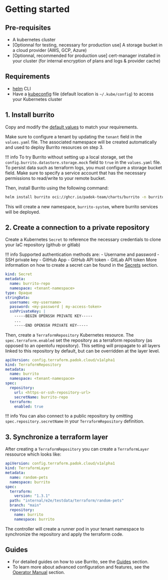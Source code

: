 # Getting started

## Pre-requisites

- A kubernetes cluster
- [Optionnal for testing, necessary for production use] A storage bucket in a cloud provider (AWS, GCP, Azure)
- [Optionnal, recommended for production use] cert-manager installed in your cluster (for internal encryption of plans and logs & provider cache)

## Requirements

- [helm](https://helm.sh/docs/intro/install/) CLI
- Have a [kubeconfig](https://kubernetes.io/docs/tasks/access-application-cluster/configure-access-multiple-clusters/) file (default location is `~/.kube/config`) to access your Kubernetes cluster

## 1. Install burrito

Copy and modify the [default values](https://github.com/padok-team/burrito/blob/main/deploy/charts/burrito/values.yaml) to match your requirements.

Make sure to configure a tenant by updating the `tenant` field in the `values.yaml` file. The associated namespace will be created automatically and used to deploy Burrito resources on step 3.

!!! info
    To try Burrito without setting up a local storage, set the `config.burrito.datastore.storage.mock` field to `true` in the `values.yaml` file. To persist data such as terraform logs, you must configure a storage bucket field. Make sure to specify a service account that has the necessary permissions to read/write to your remote bucket.

Then, install Burrito using the following command:

```bash
helm install burrito oci://ghcr.io/padok-team/charts/burrito -n burrito-system -f ./values.yaml
```

This will create a new namespace, `burrito-system`, where burrito services will be deployed.

## 2. Create a connection to a private repository

Create a Kubernetes `Secret` to reference the necessary credentials to clone your IaC repository (github or gitlab)

!!! info
    Supported authentication methods are:
    - Username and password
    - SSH private key
    - GitHub App
    - GitHub API token
    - GitLab API token
    More information on how to create a secret can be found in the [Secrets](./secrets/index.md) section.

```yaml
kind: Secret
metadata:
  name: burrito-repo
  namespace: <tenant-namespace>
type: Opaque
stringData:
  username: <my-username>
  password: <my-password | my-access-token>
  sshPrivateKey: |
    -----BEGIN OPENSSH PRIVATE KEY-----
    ...
    -----END OPENSSH PRIVATE KEY-----
```

Then, create a `TerraformRepository` Kubernetes resource. The `spec.terraform.enabled` set the repository as a terraform repository (as opposed to an opentofu repository). This setting will propagate to all layers linked to this repository by default, but can be overridden at the layer level.

```yaml
apiVersion: config.terraform.padok.cloud/v1alpha1
kind: TerraformRepository
metadata:
  name: burrito
  namespace: <tenant-namespace>
spec:
  repository:
    url: <https-or-ssh-repository-url>
    secretName: burrito-repo
  terraform:
    enabled: true
```

!!! info
    You can also connect to a public repository by omitting `spec.repository.secretName` in your `TerraformRepository` definition.

## 3. Synchronize a terraform layer

After creating a `TerraformRepository` you can create a `TerraformLayer` ressource which looks like:

```yaml
apiVersion: config.terraform.padok.cloud/v1alpha1
kind: TerraformLayer
metadata:
  name: random-pets
  namespace: burrito
spec:
  terraform:
    version: "1.3.1"
  path: "internal/e2e/testdata/terraform/random-pets"
  branch: "main"
  repository:
    name: burrito
    namespace: burrito
```

The controller will create a runner pod in your tenant namespace to synchronize the repository and apply the terraform code.

## Guides

- For detailed guides on how to use Burrito, see the [Guides](./guides/index.md) section.
- To learn more about advanced configuration and features, see the [Operator Manual](./operator-manual/index.md) section.
